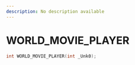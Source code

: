 ```yaml
---
description: No description available 
---
```


# WORLD_MOVIE_PLAYER

```cpp
int WORLD_MOVIE_PLAYER(int _Unk0);
```